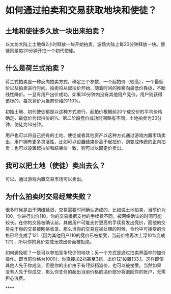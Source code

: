 # 如何通过拍卖和交易获取地块和使徒？

## **土地和使徒多久放一块出来拍卖？**

以太坊大陆上土地每2小时释放一块开始拍卖，波场大陆上每20分钟释放一块。使徒则是每20分钟开拍一个初代使徒。

## **什么是荷兰式拍卖？**

荷兰式拍卖是一种反向拍卖方式，确定三个参数，一个起拍价（较高），一个最低价以及拍卖进行时间。拍卖将从起拍价开始，随着时间的推移向最低价靠拢，不断线性降价。一旦有用户出价成功，如果30分钟内没有其他用户竞价。用户则获得该标的。每次竞价为当前价格的110%。

初始土地、初代使徒都是以这种方式进行，起拍价根据前20个成交价的平均价格确定，最低价为起拍价的⅕。第二阶段竞价成功时间略有不同，土地拍卖为30分钟，使徒为10分钟。

用户也可以将自己拥有的土地、使徒或者其他资产以这种方式通过游戏内置市场卖出，用户拥有更多灵活性，比如可以设置结束价高于起拍价，则变成传统的正向拍卖；也可以设置起拍价和结束价一致，则可以以固定价卖出。

## **我可以把土地（使徒）卖出去么？**

可以。通过游戏内置交易市场可以卖出。

## **为什么拍卖时交易经常失败？**

很多时候是由于网络延迟，交易需要时间确认造成的。比如说土地拍卖，当前价为100，你进行出价110。你的交易根据支付的手续费不同，被网络确认的时间可能较长。在你的交易被确认前，其他用户可能支付更高的手续费发出竞价，而他的交易先于你的交易被网络收录。那么当你的交易在被处理的时候，合约中可接受的价格已经变成了121（因为其他用户110的竞价已被接受，当前价格再次上浮10%变成121），所以你的竞价变成无效出价而被拒绝。

如何避免呢？一是可以参拍竞争较少的地块；另一个方式是通过拍卖界面中的加价操作。即当前价格为100时，你直接加2挡甚至3挡，出价121设置133.1。这样即使其他人先于你成交，但是你的出价由于有1到2档溢价，也可以被接受。当然如果没有人先于你成交，那么你支付的超出当前价格的溢价部分将退回你的账户，无需担心浪费。

\*\*\*\*

